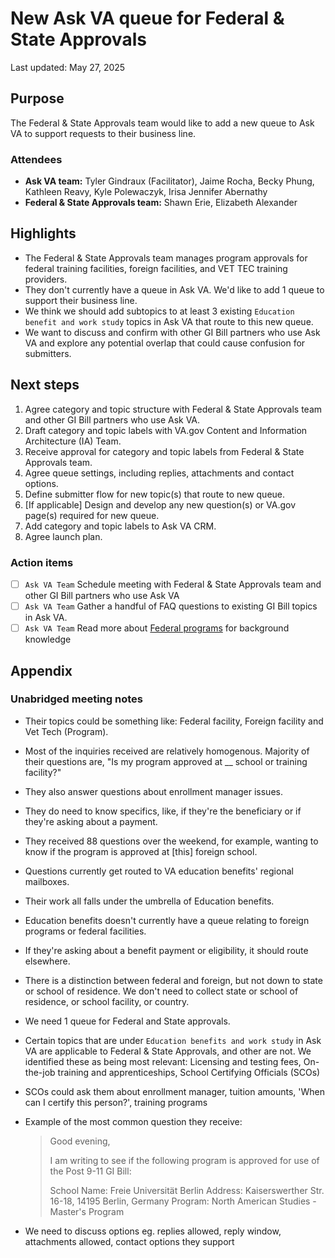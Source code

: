 # New Ask VA queue for Federal & State Approvals

Last updated: May 27, 2025

## Purpose

The Federal & State Approvals team would like to add a new queue to Ask VA to support requests to their business line.

### Attendees

- **Ask VA team:** Tyler Gindraux (Facilitator), Jaime Rocha, Becky Phung, Kathleen Reavy, Kyle Polewaczyk, Irisa  Jennifer Abernathy
- **Federal & State Approvals team:** Shawn Erie, Elizabeth Alexander

## Highlights

- The Federal & State Approvals team manages program approvals for federal training facilities, foreign facilities, and VET TEC training providers.
- They don't currently have a queue in Ask VA. We'd like to add 1 queue to support their business line.
- We think we should add subtopics to at least 3 existing `Education benefit and work study` topics in Ask VA that route to this new queue.
- We want to discuss and confirm with other GI Bill partners who use Ask VA and explore any potential overlap that could cause confusion for submitters.

## Next steps

1. Agree category and topic structure with Federal & State Approvals team and other GI Bill partners who use Ask VA.
2. Draft category and topic labels with VA.gov Content and Information Architecture (IA) Team.
3. Receive approval for category and topic labels from Federal & State Approvals team.
4. Agree queue settings, including replies, attachments and contact options.
5. Define submitter flow for new topic(s) that route to new queue.
6. [If applicable] Design and develop any new question(s) or VA.gov page(s) required for new queue.
7. Add category and topic labels to Ask VA CRM.
8. Agree launch plan.

### Action items

- [ ] `Ask VA Team` Schedule meeting with Federal & State Approvals team and other GI Bill partners who use Ask VA
- [ ] `Ask VA Team` Gather a handful of FAQ questions to existing GI Bill topics in Ask VA.
- [ ] `Ask VA Team` Read more about [Federal programs](https://www.va.gov/education/about-gi-bill-benefits/how-to-use-benefits/study-at-foreign-schools/#:~:text=Send%20an%20email%20to%20federal.approvals%40va.gov) for background knowledge

## Appendix

### Unabridged meeting notes

- Their topics could be something like: Federal facility, Foreign facility and Vet Tech (Program).
- Most of the inquiries received are relatively homogenous. Majority of their questions are, "Is my program approved at __ school or training facility?"
- They also answer questions about enrollment manager issues.
- They do need to know specifics, like, if they're the beneficiary or if they're asking about a payment.
- They received 88 questions over the weekend, for example, wanting to know if the program is approved at [this] foreign school.
- Questions currently get routed to VA education benefits' regional mailboxes.
- Their work all falls under the umbrella of Education benefits.
- Education benefits doesn't currently have a queue relating to foreign programs or federal facilities.
- If they're asking about a benefit payment or eligibility, it should route elsewhere.
- There is a distinction between federal and foreign, but not down to state or school of residence. We don't need to collect state or school of residence, or school facility, or country.
- We need 1 queue for Federal and State approvals.
- Certain topics that are under `Education benefits and work study` in Ask VA are applicable to Federal & State Approvals, and other are not. We identified these as being most relevant: Licensing and testing fees, On-the-job training and apprenticeships, School Certifying Officials (SCOs)
- SCOs could ask them about enrollment manager, tuition amounts, 'When can I certify this person?', training programs
- Example of the most common question they receive:
  
  > Good evening,
  >
  > I am writing to see if the following program is approved for use of the Post 9-11 GI Bill:
  >
  > School Name: Freie Universität Berlin
  > Address: Kaiserswerther Str. 16-18, 14195 Berlin, Germany
  > Program: North American Studies - Master's Program
- We need to discuss options eg. replies allowed, reply window, attachments allowed, contact options they support
